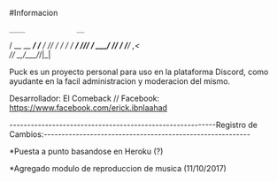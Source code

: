 #Informacion

    ____             __  
   / __ \__  _______/ /__
  / /_/ / / / / ___/ //_/
 / ____/ /_/ / /__/ ,<   
/_/    \__,_/\___/_/|_|  
                                                    
                                               

Puck es un proyecto personal para uso en la plataforma Discord, como ayudante en la facil administracion y moderacion del mismo.

Desarrollador: El Comeback // Facebook: https://www.facebook.com/erick.ibnlaahad

----------------------------------------------------------Registro de Cambios:----------------------------------------------------------

*Puesta a punto basandose en Heroku (?) 

*Agregado modulo de reproduccion de musica (11/10/2017)
